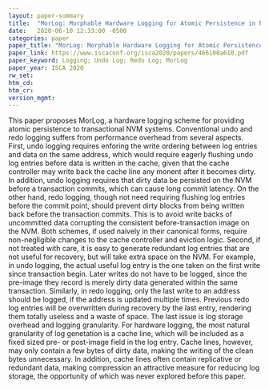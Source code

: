 ```yaml
---
layout: paper-summary
title:  "MorLog: Morphable Hardware Logging for Atomic Persistence in Non-Volatile Main Memory"
date:   2020-06-10 12:33:00 -0500
categories: paper
paper_title: "MorLog: Morphable Hardware Logging for Atomic Persistence in Non-Volatile Main Memory"
paper_link: https://www.iscaconf.org/isca2020/papers/466100a610.pdf
paper_keyword: Logging; Undo Log; Redo Log; MorLog
paper_year: ISCA 2020
rw_set:
htm_cd:
htm_cr:
version_mgmt:
---
```


This paper proposes MorLog, a hardware logging scheme for providing atomic persistence to transactional NVM systems. 
Conventional undo and redo logging suffers from performance overhead from several aspects. First, undo logging requires 
enforing the write ordering between log entries and data on the same address, which would require eagerly flushing undo 
log entries before data is written in the cache, given that the cache controller may write back the cache line any monent 
after it becomes dirty. In addition, undo logging requires that dirty data be persisted on the NVM before a transaction 
commits, which can cause long commit latency. On the other hand, redo logging, though not need requiring flushing log 
entries before the commit point, should prevent dirty blocks from being written back before the transaction commits.
This is to avoid write backs of uncommitted data corrupting the consistent before-transaction image on the NVM.
Both schemes, if used naively in their canonical forms, require non-negligible changes to the cache controller and eviction
logic. Second, if not treated with care, it is easy to generate redundant log entries that are not useful for recovery,
but will take extra space on the NVM. For example, in undo logging, the actual useful log entry is the one taken on the 
first write since transaction begin. Later writes do not have to be logged, since the pre-image they record is merely
dirty data generated within the same transaction. Similarly, in redo logging, only the last write to an address should
be logged, if the address is updated multiple times. Previous redo log entries will be overwritten during recovery by
the last entry, rendering them totally useless and a waste of space. The last issue is log storage overhead and logging
granularity. For hardware logging, the most natural granularity of log genetation is a cache line, which will be included
as a fixed sized pre- or post-image field in the log entry. Cache lines, however, may only contain a few bytes of dirty 
data, making the writing of the clean bytes unnecessary. In addition, cache lines often contain replicative or redundant
data, making compression an attractive measure for reducing log storage, the opportunity of which was never explored 
before this paper.

